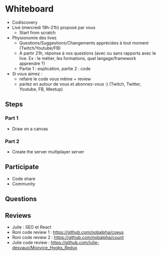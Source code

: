 # Whiteboard

- Codiscovery
- Live (mercredi 19h-21h) proposé par vous
  - Start from scratch
- Physionomie des lives
  - Questions/Suggestions/Changements appréciées à tout moment (Twitch/Youtube/FB)
  - A partir 21h, réponse à vos questions (avec ou sans rapports avec le live. Ex : le métier, les formations, quel langage/framework apprendre ?)
  - Partie 1 : explication, partie 2 : code
- Si vous aimez :
  - refaire le code vous même + review
  - parlez en autour de vous et abonnez-vous :) (Twitch, Twitter, Youtube, FB, Meetup)

## Steps

### Part 1

- Draw on a canvas

### Part 2

- Create the server multiplayer server

## Participate

- Code share
- Community

## Questions

## Reviews

- Julie : SEO et React
- Roni code review 1 : https://github.com/nobalpha/coeus
- Roni code review 2 : https://github.com/nobalpha/count
- Julie code review : https://github.com/julie-desvaux/Moovice_Hooks_Redux
